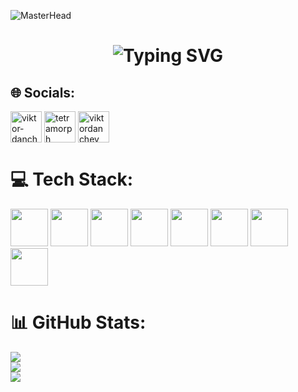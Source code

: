 ![MasterHead](https://i.pinimg.com/originals/fa/7b/4b/fa7b4bdc3b2f73e749e5c2c646d4ae13.gif)
<h1 align="center">
    <img src="https://readme-typing-svg.herokuapp.com?font=Fira+Code&weight=600&size=40&duration=3000&pause=750&color=FB8C00&center=true&vCenter=true&random=false&width=450&height=60&lines=Hi+There!;I'm+Viktor+Danchev!" alt="Typing SVG" />
</h1>

## 🌐 Socials:
<p align="left">
    <a href="https://linkedin.com/in/viktor-danchev-a79369267" target="blank"><img align="center" src="https://raw.githubusercontent.com/rahuldkjain/github-profile-readme-generator/master/src/images/icons/Social/linked-in-alt.svg" alt="viktor-danchev-a79369267" height="50" width="50" /></a>
    <a href="https://discord.gg/tetramorph" target="blank"><img align="center" src="https://raw.githubusercontent.com/rahuldkjain/github-profile-readme-generator/master/src/images/icons/Social/discord.svg" alt="tetramorph" height="50" width="50" /></a>
    <a href="https://www.leetcode.com/viktordanchev" target="blank"><img align="center" src="https://raw.githubusercontent.com/rahuldkjain/github-profile-readme-generator/master/src/images/icons/Social/leet-code.svg" alt="viktordanchev" height="50" width="50" /></a>
</p>

# 💻 Tech Stack:
<div align="left">
    <img src="https://www.svgrepo.com/show/452184/csharp.svg" width="60" height="60"/>
    <img src="https://www.svgrepo.com/show/349419/javascript.svg" width="60" height="60"/>
    <img src="https://www.svgrepo.com/show/452228/html-5.svg" width="60" height="60"/>
    <img src="https://www.svgrepo.com/show/452185/css-3.svg" width="60" height="60"/>
    <img src="https://www.svgrepo.com/show/452210/git.svg" width="60" height="60"/>
    <img src="https://www.svgrepo.com/show/353498/bootstrap.svg" width="60" height="60"/>
    <img src="https://www.svgrepo.com/show/303229/microsoft-sql-server-logo.svg" width="60" height="60"/>
    <img src="https://www.svgrepo.com/show/354259/react.svg" width="60" height="60"/>
</div>

# 📊 GitHub Stats:
![](https://github-readme-stats.vercel.app/api?username=viktordanchev&theme=dark&hide_border=false&include_all_commits=false&count_private=false)<br/>
![](https://github-readme-streak-stats.herokuapp.com/?user=viktordanchev&theme=dark&hide_border=false)<br/>
![](https://github-readme-stats.vercel.app/api/top-langs/?username=viktordanchev&theme=dark&hide_border=false&include_all_commits=false&count_private=false&layout=compact)
